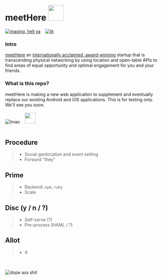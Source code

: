 # meetHere <img src="http://ayazhafiz.com/meetHere/img/meetHere.jpg" height=50>
[![maxing, hell ya](https://codeclimate.com/github/ayazhafiz/meetHere/badges/gpa.svg)](https://codeclimate.com/github/ayazhafiz/meetHere)&nbsp;&nbsp;&nbsp;&nbsp;[![lit](https://codeclimate.com/github/ayazhafiz/meetHere/badges/issue_count.svg)](https://codeclimate.com/github/ayazhafiz/meetHere)
  
### Intro
[meetHere](http://ayazhafiz.com/meetHere) an [internationally acclaimed, award-winning](http://www.cnbc.com/2016/11/17/10-of-the-worlds-hottest-start-ups-in-2016.html?slide=2) startup that is transcending physical networking by using location and open-table APIs to find areas of equal opportunity and optimal engagement for you and your friends.

### What is this repo?
meetHere is making a new web application to supplement and eventually replace our existing Android and iOS applications. This is for testing only. We'll see you soon.  
<br>
![lmao](http://forthebadge.com/images/badges/uses-html.svg)&nbsp;&nbsp;&nbsp;&nbsp;<img src="http://forthebadge.com/images/badges/made-with-swift.svg" height=35>  
<br>
  
## Procedure
> * Social geolocation and event setting
> * Forward "they"

## Prime
> * Backend: `npm`, `ruby`
> * Scale

## Disc (y / n / ?)
> * Self-serve (?)
> * Pre-process (HAML / ?)

## Allot
> * 4

<br><br>
![dope ass shit](http://forthebadge.com/images/badges/oooo-kill-em.svg)  
